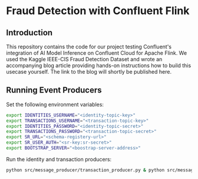 # Fraud Detection with Confluent Flink
## Introduction
This repository contains the code for our project testing Confluent's integration of AI Model Inference on Confluent Cloud for Apache Flink. We used the Kaggle IEEE-CIS Fraud Detection Dataset and wrote an accompanying blog article providing hands-on instructions how to build this usecase yourself.
The link to the blog will shortly be published here.

## Running Event Producers
Set the following environment variables:
```Bash
export IDENTITIES_USERNAME="<identity-topic-key>"
export TRANSACTIONS_USERNAME="<transaction-topic-key>"
export IDENTITIES_PASSWORD="<identity-topic-secret>"
export TRANSACTIONS_PASSWORD="<transaction-topic-secret>"
export SR_URL="<schema-registery-url>"
export SR_USER_AUTH="<sr-key:sr-secret>"
export BOOTSTRAP_SERVER="<boostrap-server-address>"
```
Run the identity and transaction producers:
```Bash
python src/message_producer/transaction_producer.py & python src/message_producer/identity_producer.py
```
